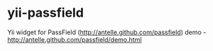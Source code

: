 yii-passfield
=============
Yii widget for PassField (http://antelle.github.com/passfield)
demo - http://antelle.github.com/passfield/demo.html
